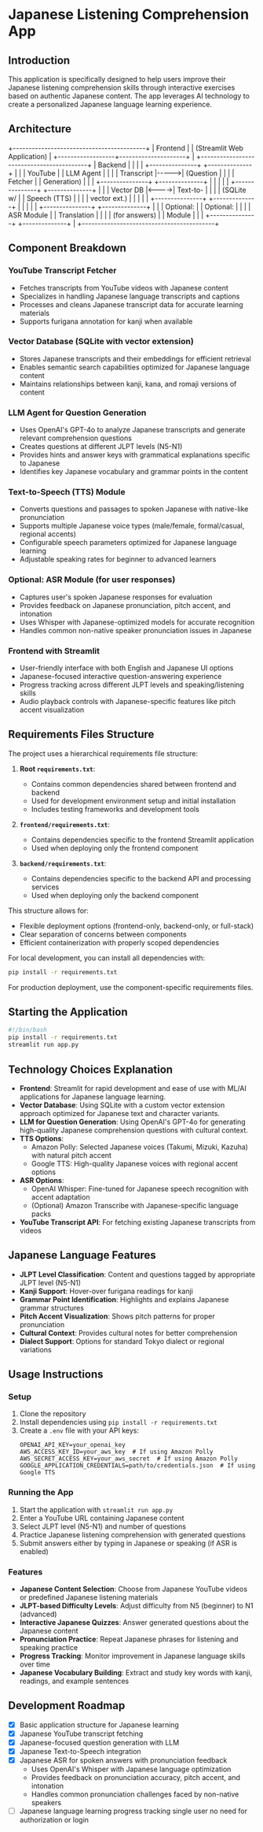 # Japanese Listening Comprehension App

## Introduction
This application is specifically designed to help users improve their Japanese listening comprehension skills through interactive exercises based on authentic Japanese content. The app leverages AI technology to create a personalized Japanese language learning experience.

## Architecture
+------------------------------------------+
|                  Frontend                |
|         (Streamlit Web Application)      |
+------------------+---------------------+
                   |
+------------------------------------------+
|                  Backend                 |
|                                          |
|  +---------------+      +--------------+ |
|  | YouTube       |      | LLM Agent    | |
|  | Transcript    |----->| (Question    | |
|  | Fetcher       |      | Generation)  | |
|  +---------------+      +--------------+ |
|                               |          |
|  +---------------+      +--------------+ |
|  | Vector DB     |<---->| Text-to-     | |
|  | (SQLite w/    |      | Speech (TTS) | |
|  | vector ext.)  |      |              | |
|  +---------------+      +--------------+ |
|                               |          |
|  +---------------+      +--------------+ |
|  | Optional:     |      | Optional:    | |
|  | ASR Module    |      | Translation  | |
|  | (for answers) |      | Module       | |
|  +---------------+      +--------------+ |
+------------------------------------------+

## Component Breakdown

### YouTube Transcript Fetcher
- Fetches transcripts from YouTube videos with Japanese content
- Specializes in handling Japanese language transcripts and captions
- Processes and cleans Japanese transcript data for accurate learning materials
- Supports furigana annotation for kanji when available

### Vector Database (SQLite with vector extension)
- Stores Japanese transcripts and their embeddings for efficient retrieval
- Enables semantic search capabilities optimized for Japanese language content
- Maintains relationships between kanji, kana, and romaji versions of content

### LLM Agent for Question Generation
- Uses OpenAI's GPT-4o to analyze Japanese transcripts and generate relevant comprehension questions
- Creates questions at different JLPT levels (N5-N1)
- Provides hints and answer keys with grammatical explanations specific to Japanese
- Identifies key Japanese vocabulary and grammar points in the content

### Text-to-Speech (TTS) Module
- Converts questions and passages to spoken Japanese with native-like pronunciation
- Supports multiple Japanese voice types (male/female, formal/casual, regional accents)
- Configurable speech parameters optimized for Japanese language learning
- Adjustable speaking rates for beginner to advanced learners

### Optional: ASR Module (for user responses)
- Captures user's spoken Japanese responses for evaluation
- Provides feedback on Japanese pronunciation, pitch accent, and intonation
- Uses Whisper with Japanese-optimized models for accurate recognition
- Handles common non-native speaker pronunciation issues in Japanese

### Frontend with Streamlit
- User-friendly interface with both English and Japanese UI options
- Japanese-focused interactive question-answering experience
- Progress tracking across different JLPT levels and speaking/listening skills
- Audio playback controls with Japanese-specific features like pitch accent visualization

## Requirements Files Structure

The project uses a hierarchical requirements file structure:

1. **Root `requirements.txt`**: 
   - Contains common dependencies shared between frontend and backend
   - Used for development environment setup and initial installation
   - Includes testing frameworks and development tools

2. **`frontend/requirements.txt`**: 
   - Contains dependencies specific to the frontend Streamlit application
   - Used when deploying only the frontend component

3. **`backend/requirements.txt`**: 
   - Contains dependencies specific to the backend API and processing services
   - Used when deploying only the backend component

This structure allows for:
- Flexible deployment options (frontend-only, backend-only, or full-stack)
- Clear separation of concerns between components
- Efficient containerization with properly scoped dependencies

For local development, you can install all dependencies with:
```bash
pip install -r requirements.txt
```

For production deployment, use the component-specific requirements files.

## Starting the Application
```bash
#!/bin/bash
pip install -r requirements.txt
streamlit run app.py
```

## Technology Choices Explanation
- **Frontend**: Streamlit for rapid development and ease of use with ML/AI applications for Japanese language learning.
- **Vector Database**: Using SQLite with a custom vector extension approach optimized for Japanese text and character variants.
- **LLM for Question Generation**: Using OpenAI's GPT-4o for generating high-quality Japanese comprehension questions with cultural context.
- **TTS Options**:
  - Amazon Polly: Selected Japanese voices (Takumi, Mizuki, Kazuha) with natural pitch accent
  - Google TTS: High-quality Japanese voices with regional accent options
- **ASR Options**:
  - OpenAI Whisper: Fine-tuned for Japanese speech recognition with accent adaptation
  - (Optional) Amazon Transcribe with Japanese-specific language packs
- **YouTube Transcript API**: For fetching existing Japanese transcripts from videos

## Japanese Language Features
- **JLPT Level Classification**: Content and questions tagged by appropriate JLPT level (N5-N1)
- **Kanji Support**: Hover-over furigana readings for kanji
- **Grammar Point Identification**: Highlights and explains Japanese grammar structures
- **Pitch Accent Visualization**: Shows pitch patterns for proper pronunciation
- **Cultural Context**: Provides cultural notes for better comprehension
- **Dialect Support**: Options for standard Tokyo dialect or regional variations

## Usage Instructions

### Setup
1. Clone the repository
2. Install dependencies using `pip install -r requirements.txt`
3. Create a `.env` file with your API keys:
   ```
   OPENAI_API_KEY=your_openai_key
   AWS_ACCESS_KEY_ID=your_aws_key  # If using Amazon Polly
   AWS_SECRET_ACCESS_KEY=your_aws_secret  # If using Amazon Polly
   GOOGLE_APPLICATION_CREDENTIALS=path/to/credentials.json  # If using Google TTS
   ```

### Running the App
1. Start the application with `streamlit run app.py`
2. Enter a YouTube URL containing Japanese content
3. Select JLPT level (N5-N1) and number of questions
4. Practice Japanese listening comprehension with generated questions
5. Submit answers either by typing in Japanese or speaking (if ASR is enabled)

### Features
- **Japanese Content Selection**: Choose from Japanese YouTube videos or predefined Japanese listening materials
- **JLPT-based Difficulty Levels**: Adjust difficulty from N5 (beginner) to N1 (advanced)
- **Interactive Japanese Quizzes**: Answer generated questions about the Japanese content
- **Pronunciation Practice**: Repeat Japanese phrases for listening and speaking practice
- **Progress Tracking**: Monitor improvement in Japanese language skills over time
- **Japanese Vocabulary Building**: Extract and study key words with kanji, readings, and example sentences

## Development Roadmap
- [x] Basic application structure for Japanese learning
- [x] Japanese YouTube transcript fetching
- [x] Japanese-focused question generation with LLM
- [x] Japanese Text-to-Speech integration
- [x] Japanese ASR for spoken answers with pronunciation feedback
    - Uses OpenAI's Whisper with Japanese language optimization
    - Provides feedback on pronunciation accuracy, pitch accent, and intonation
    - Handles common pronunciation challenges faced by non-native speakers
- [ ] Japanese language learning progress tracking single user no need for authorization or login